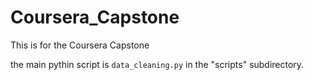 # Coursera_Capstone
This is for the Coursera Capstone

the main pythin script is `data_cleaning.py` in the "scripts" subdirectory.

